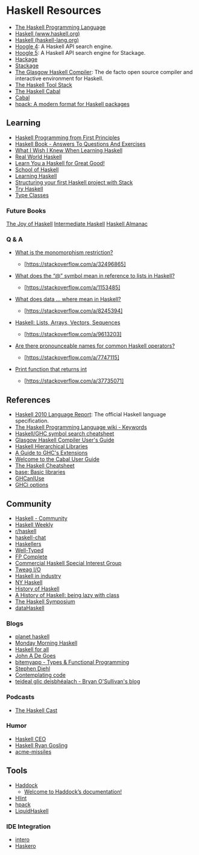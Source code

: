 # Haskell Resources

- [The Haskell Programming Language](https://wiki.haskell.org/Haskell)
- [Haskell (www.haskell.org)](https://www.haskell.org/)
- [Haskell (haskell-lang.org)](https://haskell-lang.org/)
- [Hoogle 4](https://www.haskell.org/hoogle/): A Haskell API search engine.
- [Hoogle 5](https://hoogle.haskell.org): A Haskell API search engine for Stackage.
- [Hackage](https://hackage.haskell.org/)
- [Stackage](https://www.stackage.org/)
- [The Glasgow Haskell Compiler](https://www.haskell.org/ghc/): The de facto open source compiler and interactive environment for Haskell.
- [The Haskell Tool Stack](https://docs.haskellstack.org/en/stable/README/)
- [The Haskell Cabal](https://www.haskell.org/cabal/)
- [Cabal](https://wiki.haskell.org/Cabal)
- [hpack: A modern format for Haskell packages](https://github.com/sol/hpack)

## Learning

- [Haskell Programming from First Principles](http://haskellbook.com/)
- [Haskell Book - Answers To Questions And Exercises](https://github.com/larrybotha/haskell-book)
- [What I Wish I Knew When Learning Haskell](http://dev.stephendiehl.com/hask/)
- [Real World Haskell](http://book.realworldhaskell.org/)
- [Learn You a Haskell for Great Good!](http://learnyouahaskell.com/)
- [School of Haskell](https://www.schoolofhaskell.com/)
- [Learning Haskell](http://learn.hfm.io/)
- [Structuring your first Haskell project with Stack](https://sakshamsharma.com/2018/03/haskell-proj-struct/)
- [Try Haskell](https://tryhaskell.org/)
- [Type Classes](https://typeclasses.com/)

### Future Books

[The Joy of Haskell](https://joyofhaskell.com/)
[Intermediate Haskell](https://intermediatehaskell.com/)
[Haskell Almanac](https://lorepub.com/product/cookbook)

### Q & A

- [What is the monomorphism restriction?](https://stackoverflow.com/q/32496864)

  - [https://stackoverflow.com/a/32496865]

- [What does the “@” symbol mean in reference to lists in Haskell?](https://stackoverflow.com/q/1153465)

  - [https://stackoverflow.com/a/1153485]

- [What does data … where mean in Haskell?](https://stackoverflow.com/q/8245288)

  - [https://stackoverflow.com/a/8245394]

- [Haskell: Lists, Arrays, Vectors, Sequences](https://stackoverflow.com/q/9611904)

  - [https://stackoverflow.com/a/9613203]

- [Are there pronounceable names for common Haskell operators?](https://stackoverflow.com/q/7746894)

  - [https://stackoverflow.com/a/7747115]

- [Print function that returns int](https://stackoverflow.com/q/37734954)

  - [https://stackoverflow.com/a/37735071]

## References

- [Haskell 2010 Language Report](https://www.haskell.org/onlinereport/haskell2010/): The official Haskell language specification.
- [The Haskell Programming Language wiki - Keywords](https://wiki.haskell.org/Keywords)
- [Haskell/GHC symbol search cheatsheet](https://github.com/takenobu-hs/haskell-symbol-search-cheatsheet)
- [Glasgow Haskell Compiler User's Guide](http://mpickering.github.io/ghc-docs/build-html/users_guide/)
- [Haskell Hierarchical Libraries](https://downloads.haskell.org/~ghc/latest/docs/html/libraries/index.html)
- [A Guide to GHC's Extensions](https://limperg.de/ghc-extensions/)
- [Welcome to the Cabal User Guide](https://www.haskell.org/cabal/users-guide/)
- [The Haskell Cheatsheet](http://cheatsheet.codeslower.com/)
- [base: Basic libraries](https://hackage.haskell.org/package/base)
- [GHCanIUse](https://damianfral.github.io/ghcaniuse/)
- [GHCi options](https://downloads.haskell.org/~ghc/latest/docs/html/users_guide/ghci.html#ghci-options)

## Community

- [Haskell - Community](https://www.haskell.org/community)
- [Haskell Weekly](https://haskellweekly.news/)
- [r/haskell](https://www.reddit.com/r/haskell/)
- [haskell-chat](https://gitter.im/haskell-chat)
- [Haskellers](https://www.haskellers.com)
- [Well-Typed](http://www.well-typed.com/)
- [FP Complete](https://www.fpcomplete.com/)
- [Commercial Haskell Special Interest Group](http://commercialhaskell.com/)
- [Tweag I/O](https://www.tweag.io/)
- [Haskell in industry](https://wiki.haskell.org/Haskell_in_industry)
- [NY Haskell](http://ny-haskell.org/)
- [History of Haskell](https://wiki.haskell.org/History_of_Haskell)
- [A History of Haskell: being lazy with class](https://youtu.be/3bjXGrycMhQ)
- [The Haskell Symposium](https://www.haskell.org/haskell-symposium/)
- [dataHaskell](http://www.datahaskell.org/)

### Blogs

- [planet haskell](https://planet.haskell.org/)
- [Monday Morning Haskell](https://mmhaskell.com/)
- [Haskell for all](http://www.haskellforall.com/)
- [John A De Goes](http://degoes.net/)
- [bitemyapp - Types & Functional Programming](http://bitemyapp.com/)
- [Stephen Diehl](http://www.stephendiehl.com/posts.html)
- [Contemplating code](http://contemplatecode.blogspot.com/)
- [teideal glic deisbhéalach - Bryan O'Sullivan's blog](http://www.serpentine.com/blog/)

### Podcasts

- [The Haskell Cast](http://www.haskellcast.com/)

### Humor

- [Haskell CEO](https://twitter.com/HaskellCEO)
- [Haskell Ryan Gosling](https://haskellryangosling.tumblr.com/)
- [acme-missiles](http://hackage.haskell.org/package/acme-missiles)

## Tools

- [Haddock](https://www.haskell.org/haddock/)
  - [Welcome to Haddock’s documentation!](https://haskell-haddock.readthedocs.io/en/latest/)
- [Hlint](https://github.com/ndmitchell/hlint)
- [hpack](https://github.com/sol/hpack)
- [LiquidHaskell](https://ucsd-progsys.github.io/liquidhaskell-blog/)

### IDE Integration

- [intero](https://github.com/commercialhaskell/intero)
- [Haskero](https://marketplace.visualstudio.com/items?itemName=Vans.haskero)
